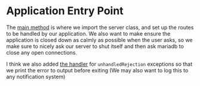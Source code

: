 # Application Entry Point

The [main method](../file/src/entry.js.html#lineNumber47) is where we import the server class, and set up the routes to
be handled by our application. We also want to make ensure the application is closed down as calmly as
possible when the user asks, so we make sure to nicely ask our server to shut itself and then ask mariadb to
close any open connections.

I think we also added [the handler](../file/src/entry.js.html#lineNumber83) for `unhandledRejection`
exceptions so that we print the error to output before exiting (We may also want to log this to any
notification system)
